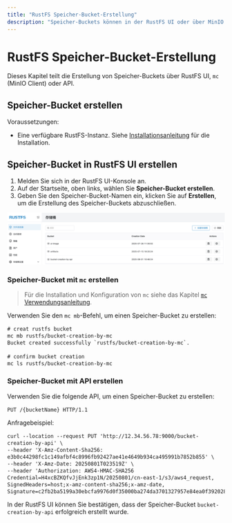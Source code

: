 ```yaml
---
title: "RustFS Speicher-Bucket-Erstellung"
description: "Speicher-Buckets können in der RustFS UI oder über MinIO Client und API erstellt werden."
---
```


# RustFS Speicher-Bucket-Erstellung

Dieses Kapitel teilt die Erstellung von Speicher-Buckets über RustFS UI, `mc` (MinIO Client) oder API.

## Speicher-Bucket erstellen

Voraussetzungen:

- Eine verfügbare RustFS-Instanz. Siehe [Installationsanleitung](../../installation/index.md) für die Installation.

## Speicher-Bucket in RustFS UI erstellen

1. Melden Sie sich in der RustFS UI-Konsole an.
1. Auf der Startseite, oben links, wählen Sie **Speicher-Bucket erstellen**.
1. Geben Sie den Speicher-Bucket-Namen ein, klicken Sie auf **Erstellen**, um die Erstellung des Speicher-Buckets abzuschließen.

![bucket creation](images/bucket-creation-by-ui.png)

### Speicher-Bucket mit `mc` erstellen

> Für die Installation und Konfiguration von `mc` siehe das Kapitel [`mc` Verwendungsanleitung](../../developer/mc.md).

Verwenden Sie den `mc mb`-Befehl, um einen Speicher-Bucket zu erstellen:

```
# creat rustfs bucket
mc mb rustfs/bucket-creation-by-mc
Bucket created successfully `rustfs/bucket-creation-by-mc`.

# confirm bucket creation
mc ls rustfs/bucket-creation-by-mc
```

### Speicher-Bucket mit API erstellen

Verwenden Sie die folgende API, um einen Speicher-Bucket zu erstellen:

```
PUT /{bucketName} HTTP/1.1
```

Anfragebeispiel:

```
curl --location --request PUT 'http://12.34.56.78:9000/bucket-creation-by-api' \
--header 'X-Amz-Content-Sha256: e3b0c44298fc1c149afbf4c8996fb92427ae41e4649b934ca495991b7852b855' \
--header 'X-Amz-Date: 20250801T023519Z' \
--header 'Authorization: AWS4-HMAC-SHA256 Credential=H4xcBZKQfvJjEnk3zp1N/20250801/cn-east-1/s3/aws4_request, SignedHeaders=host;x-amz-content-sha256;x-amz-date, Signature=c2fb2ba5199a30ebcfa9976d0f35000ba274da3701327957e84ea0f3920288f2'
```

In der RustFS UI können Sie bestätigen, dass der Speicher-Bucket `bucket-creation-by-api` erfolgreich erstellt wurde.

